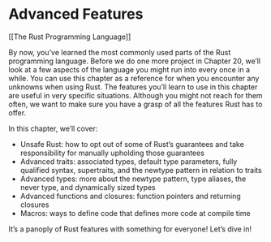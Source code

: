 # Advanced Features
[[The Rust Programming Language]]

By now, you’ve learned the most commonly used parts of the Rust programming language. Before we do one more project in Chapter 20, we’ll look at a few aspects of the language you might run into every once in a while. You can use this chapter as a reference for when you encounter any unknowns when using Rust. The features you’ll learn to use in this chapter are useful in very specific situations. Although you might not reach for them often, we want to make sure you have a grasp of all the features Rust has to offer.

In this chapter, we’ll cover:

-   Unsafe Rust: how to opt out of some of Rust’s guarantees and take responsibility for manually upholding those guarantees
-   Advanced traits: associated types, default type parameters, fully qualified syntax, supertraits, and the newtype pattern in relation to traits
-   Advanced types: more about the newtype pattern, type aliases, the never type, and dynamically sized types
-   Advanced functions and closures: function pointers and returning closures
-   Macros: ways to define code that defines more code at compile time

It’s a panoply of Rust features with something for everyone! Let’s dive in!
